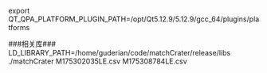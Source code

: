 export QT_QPA_PLATFORM_PLUGIN_PATH=/opt/Qt5.12.9/5.12.9/gcc_64/plugins/platforms

###相关库###
LD_LIBRARY_PATH=/home/guderian/code/matchCrater/release/libs ./matchCrater M175302035LE.csv M175308784LE.csv

